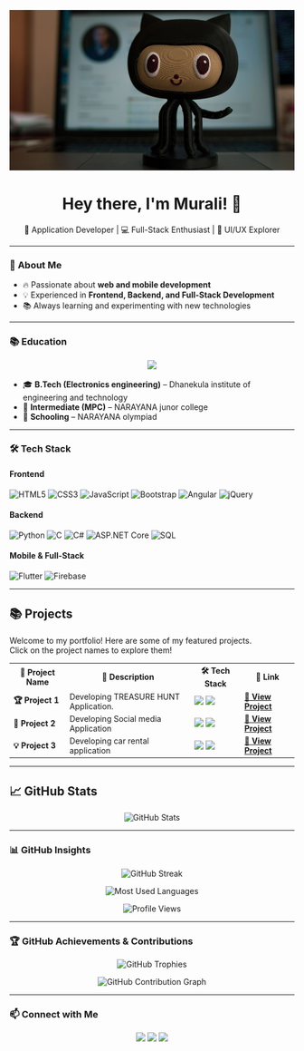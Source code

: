 <!-- Header with image -->
<p align="center">
  <img src="https://github.com/murali1521/murali1521/blob/main/banner.jpg?raw=true" alt="Welcome Banner">
</p>

<h1 align="center"> Hey there, I'm Murali! 👋 </h1>

<p align="center">
  🚀 Application Developer | 💻 Full-Stack Enthusiast | 🎨 UI/UX Explorer
</p>

---

### 🚀 **About Me**
- 🔥 Passionate about **web and mobile development**  
- 💡 Experienced in **Frontend, Backend, and Full-Stack Development**  
- 📚 Always learning and experimenting with new technologies  

---

### 📚 **Education**
<p align="center">
  <img src="https://img.shields.io/badge/Education-0077B5?style=for-the-badge&logo=readme&logoColor=white">
</p>

- 🎓 **B.Tech (Electronics engineering)** – Dhanekula institute of engineering and technology
- 🏫 **Intermediate (MPC)** – NARAYANA junor college
- 🏫 **Schooling** – NARAYANA olympiad

---

### 🛠 **Tech Stack**
#### **Frontend**
![HTML5](https://img.shields.io/badge/HTML5-E34F26?style=for-the-badge&logo=html5&logoColor=white)
![CSS3](https://img.shields.io/badge/CSS3-1572B6?style=for-the-badge&logo=css3&logoColor=white)
![JavaScript](https://img.shields.io/badge/JavaScript-F7DF1E?style=for-the-badge&logo=javascript&logoColor=black)
![Bootstrap](https://img.shields.io/badge/Bootstrap-563D7C?style=for-the-badge&logo=bootstrap&logoColor=white)
![Angular](https://img.shields.io/badge/Angular-DD0031?style=for-the-badge&logo=angular&logoColor=white)
![jQuery](https://img.shields.io/badge/jQuery-0769AD?style=for-the-badge&logo=jquery&logoColor=white)

#### **Backend**
![Python](https://img.shields.io/badge/Python-3776AB?style=for-the-badge&logo=python&logoColor=white)
![C](https://img.shields.io/badge/C-00599C?style=for-the-badge&logo=c&logoColor=white)
![C#](https://img.shields.io/badge/C%23-239120?style=for-the-badge&logo=c-sharp&logoColor=white)
![ASP.NET Core](https://img.shields.io/badge/ASP.NET_Core-5C2D91?style=for-the-badge&logo=dotnet&logoColor=white)
![SQL](https://img.shields.io/badge/SQL-4479A1?style=for-the-badge&logo=postgresql&logoColor=white)

#### **Mobile & Full-Stack**
![Flutter](https://img.shields.io/badge/Flutter-02569B?style=for-the-badge&logo=flutter&logoColor=white)
![Firebase](https://img.shields.io/badge/Firebase-FFCA28?style=for-the-badge&logo=firebase&logoColor=black)

---

## 📚 **Projects**
Welcome to my portfolio! Here are some of my featured projects.  
Click on the project names to explore them!  

<table>
  <tr>
    <th>🚀 Project Name</th>
    <th>📝 Description</th>
    <th>🛠 Tech Stack</th>
    <th>🔗 Link</th>
  </tr>
  <tr>
    <td><b>🏆 Project 1</b></td>
    <td> Developing TREASURE HUNT Application.</td>
    <td>
      <img src="https://img.shields.io/badge/Flutter-02569B?style=for-the-badge&logo=flutter&logoColor=white">
      <img src="https://img.shields.io/badge/Firebase-FFCA28?style=for-the-badge&logo=firebase&logoColor=black">
    </td>
    <td><a href="https://github.com/Sampath-2613/treasure-hunt"><b>🔗 View Project</b></a></td>
  </tr>
  <tr>
    <td><b>🚀 Project 2</b></td>
    <td>Developing Social media Application</td>
    <td>
      <img src="https://img.shields.io/badge/Flutter-02569B?style=for-the-badge&logo=flutter&logoColor=white">
      <img src="https://img.shields.io/badge/Firebase-FFCA28?style=for-the-badge&logo=firebase&logoColor=black">
    </td>
    <td><a href="https://github.com/murali1521/practice"><b>🔗 View Project</b></a></td>
  </tr>
  <tr>
    <td><b>💡 Project 3</b></td>
    <td>Developing car rental application</td>
    <td>
      <img src="https://img.shields.io/badge/Flutter-02569B?style=for-the-badge&logo=flutter&logoColor=white">
      <img src="https://img.shields.io/badge/Firebase-FFCA28?style=for-the-badge&logo=firebase&logoColor=black">
    </td>
    <td><a href="https://github.com/murali1521/Murali_1042_car_rental"><b>🔗 View Project</b></a></td>
  </tr>
</table>

---

## 📈 **GitHub Stats**
<p align="center">
  <img src="https://github-readme-stats.vercel.app/api?username=murali1521&show_icons=true&theme=radical" alt="GitHub Stats">
</p>

---

### 📊 **GitHub Insights**
<p align="center">
  <img src="https://github-readme-streak-stats.herokuapp.com/?user=murali1521&theme=radical" alt="GitHub Streak">
</p>

<p align="center">
  <img src="https://github-readme-stats.vercel.app/api/top-langs/?username=murali1521&layout=compact&theme=radical" alt="Most Used Languages">
</p>

<p align="center">
  <img src="https://komarev.com/ghpvc/?username=murali1521&label=Profile%20Views&color=brightgreen&style=flat" alt="Profile Views">
</p>


---

### 🏆 **GitHub Achievements & Contributions**
<p align="center">
  <img src="https://github-profile-trophy.vercel.app/?username=murali1521&theme=radical&no-bg=true&margin-w=15&column=7" alt="GitHub Trophies">
</p>

<p align="center">
  <img src="https://github-readme-activity-graph.vercel.app/graph?username=murali1521&theme=radical" alt="GitHub Contribution Graph">
</p>



---


### 📫 **Connect with Me**
<p align="center">
  <a href="https://www.linkedin.com/in/murali-anduri/"><img src="https://img.shields.io/badge/LinkedIn-0077B5?style=for-the-badge&logo=linkedin&logoColor=white"></a>
  <a href="mailto:balamurali.anduri@gmail.com"><img src="https://img.shields.io/badge/Email-D14836?style=for-the-badge&logo=gmail&logoColor=white"></a>
  <a href="https://github.com/murali1521">
  <img src="https://img.shields.io/badge/Portfolio Profile-000000?style=for-the-badge&logo=github&logoColor=white">
</a>

</p>


